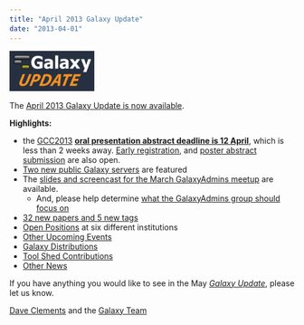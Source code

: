 ```yaml
---
title: "April 2013 Galaxy Update"
date: "2013-04-01"
---
```


<div class='right'><a href='/src/galaxy-updates/2013-04/index.md'><img src="/src/images/logos/GalaxyUpdate200.png" alt="April 2013 Galaxy Update" width=150 /></a></div>

The [April 2013 Galaxy Update is now available](/src/galaxy-updates/2013-04/index.md). 

**Highlights:**
* the [GCC2013](/src/galaxy-updates/2013-04/index.md#gcc2013) **[oral presentation abstract deadline is 12 April](/src/events/gcc2013/abstracts/index.md)**, which is less than 2 weeks away.  [Early registration](/src/events/gcc2013/register/index.md), and [poster abstract submission](/src/events/gcc2013/abstracts/index.md) are also open.
* [Two new public Galaxy servers](/src/galaxy-updates/2013-04/index.md#new-public-galaxy-servers) are featured
* The [slides and screencast for the March GalaxyAdmins meetup](/src/galaxy-updates/2013-04/index.md#galaxyadmins) are available.
  * And, please help determine [what the GalaxyAdmins group should focus on](/src/galaxy-updates/2013-04/index.md#galaxyadmins_future_directions)
* [32 new papers and 5 new tags](/src/galaxy-updates/2013-04/index.md#new-papers)
* [Open Positions](/src/galaxy-updates/2013-04/index.md#whos-hiring) at six different institutions
* [Other Upcoming Events](/src/galaxy-updates/2013-04/index.md#other-upcoming-events)
* [Galaxy Distributions](/src/galaxy-updates/2013-04/index.md#galaxy-distributions)
* [Tool Shed Contributions](/src/galaxy-updates/2013-04/index.md#toolshed-contributions)
* [Other News](/src/galaxy-updates/2013-04/index.md#other-news)

If you have anything you would like to see in the May *[Galaxy Update](/src/galaxy-updates/index.md)*, please let us know.

[Dave Clements](/src/people/dave-clements/index.md) and the [Galaxy Team](/src/galaxy-team/index.md)


